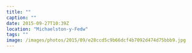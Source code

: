 ```yaml
---
title: ""
caption: ""
date: 2015-09-27T10:39Z
location: "Michaelston-y-Fedw"
tags: ""
image: /images/photos/2015/09/e28ccd5c9b66dcf4b7092d474d75bbb9.jpg
---
```

